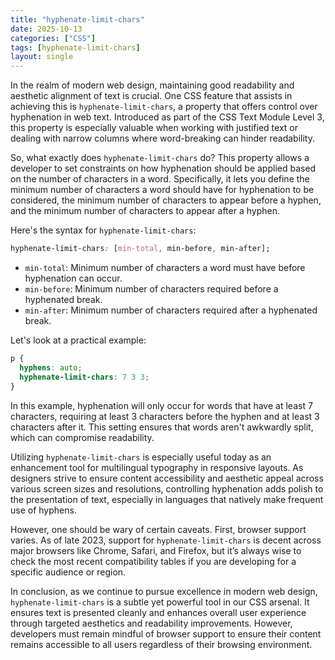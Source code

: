 ```yaml
---
title: "hyphenate-limit-chars"
date: 2025-10-13
categories: ["CSS"]
tags: [hyphenate-limit-chars]
layout: single
---
```


In the realm of modern web design, maintaining good readability and aesthetic alignment of text is crucial. One CSS feature that assists in achieving this is `hyphenate-limit-chars`, a property that offers control over hyphenation in web text. Introduced as part of the CSS Text Module Level 3, this property is especially valuable when working with justified text or dealing with narrow columns where word-breaking can hinder readability.

So, what exactly does `hyphenate-limit-chars` do? This property allows a developer to set constraints on how hyphenation should be applied based on the number of characters in a word. Specifically, it lets you define the minimum number of characters a word should have for hyphenation to be considered, the minimum number of characters to appear before a hyphen, and the minimum number of characters to appear after a hyphen.

Here's the syntax for `hyphenate-limit-chars`:
```css
hyphenate-limit-chars: [min-total, min-before, min-after];
```
- `min-total`: Minimum number of characters a word must have before hyphenation can occur.
- `min-before`: Minimum number of characters required before a hyphenated break.
- `min-after`: Minimum number of characters required after a hyphenated break.

Let's look at a practical example:
```css
p {
  hyphens: auto;
  hyphenate-limit-chars: 7 3 3;
}
```
In this example, hyphenation will only occur for words that have at least 7 characters, requiring at least 3 characters before the hyphen and at least 3 characters after it. This setting ensures that words aren't awkwardly split, which can compromise readability.

Utilizing `hyphenate-limit-chars` is especially useful today as an enhancement tool for multilingual typography in responsive layouts. As designers strive to ensure content accessibility and aesthetic appeal across various screen sizes and resolutions, controlling hyphenation adds polish to the presentation of text, especially in languages that natively make frequent use of hyphens.

However, one should be wary of certain caveats. First, browser support varies. As of late 2023, support for `hyphenate-limit-chars` is decent across major browsers like Chrome, Safari, and Firefox, but it’s always wise to check the most recent compatibility tables if you are developing for a specific audience or region.

In conclusion, as we continue to pursue excellence in modern web design, `hyphenate-limit-chars` is a subtle yet powerful tool in our CSS arsenal. It ensures text is presented cleanly and enhances overall user experience through targeted aesthetics and readability improvements. However, developers must remain mindful of browser support to ensure their content remains accessible to all users regardless of their browsing environment.
